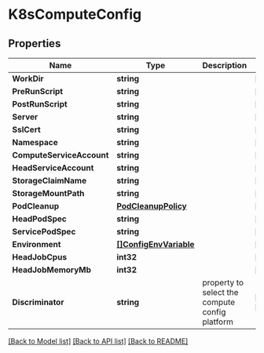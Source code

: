 # K8sComputeConfig

## Properties

Name | Type | Description | Notes
------------ | ------------- | ------------- | -------------
**WorkDir** | **string** |  | [optional] 
**PreRunScript** | **string** |  | [optional] 
**PostRunScript** | **string** |  | [optional] 
**Server** | **string** |  | [optional] 
**SslCert** | **string** |  | [optional] 
**Namespace** | **string** |  | [optional] 
**ComputeServiceAccount** | **string** |  | [optional] 
**HeadServiceAccount** | **string** |  | [optional] 
**StorageClaimName** | **string** |  | [optional] 
**StorageMountPath** | **string** |  | [optional] 
**PodCleanup** | [**PodCleanupPolicy**](PodCleanupPolicy.md) |  | [optional] 
**HeadPodSpec** | **string** |  | [optional] 
**ServicePodSpec** | **string** |  | [optional] 
**Environment** | [**[]ConfigEnvVariable**](ConfigEnvVariable.md) |  | [optional] 
**HeadJobCpus** | **int32** |  | [optional] 
**HeadJobMemoryMb** | **int32** |  | [optional] 
**Discriminator** | **string** | property to select the compute config platform | [optional] [readonly] 

[[Back to Model list]](../README.md#documentation-for-models) [[Back to API list]](../README.md#documentation-for-api-endpoints) [[Back to README]](../README.md)


